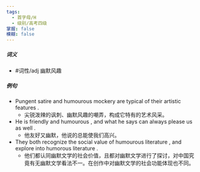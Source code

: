 ```yaml
---
tags:
  - 首字母/H
  - 级别/高考四级
掌握: false
模糊: false
---
```

##### 词义
- #词性/adj  幽默风趣
##### 例句
- Pungent satire and humourous mockery are typical of their artistic features .
	- 尖锐泼辣的讽刺、幽默风趣的嘲弄，构成它特有的艺术风采。
- He is friendly and humourous , and what he says can always please us as well .
	- 他友好又幽默，他说的总能使我们高兴。
- They both recognize the social value of humourous literature , and explore into humorous literature .
	- 他们都认同幽默文学的社会价值，且都对幽默文学进行了探讨，对中国究竟有无幽默文学看法不一。在创作中对幽默文学的社会功能体现也不同。
